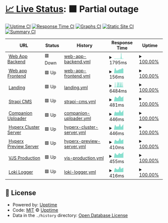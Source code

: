 # [📈 Live Status](https://aimages-ai.github.io/upptime): <!--live status--> **🟧 Partial outage**

[![Uptime CI](https://github.com/bfreskura/upptime/workflows/Uptime%20CI/badge.svg)](https://github.com/bfreskura/upptime/actions?query=workflow%3A%22Uptime+CI%22)
[![Response Time CI](https://github.com/bfreskura/upptime/workflows/Response%20Time%20CI/badge.svg)](https://github.com/bfreskura/upptime/actions?query=workflow%3A%22Response+Time+CI%22)
[![Graphs CI](https://github.com/bfreskura/upptime/workflows/Graphs%20CI/badge.svg)](https://github.com/bfreskura/upptime/actions?query=workflow%3A%22Graphs+CI%22)
[![Static Site CI](https://github.com/bfreskura/upptime/workflows/Static%20Site%20CI/badge.svg)](https://github.com/bfreskura/upptime/actions?query=workflow%3A%22Static+Site+CI%22)
[![Summary CI](https://github.com/bfreskura/upptime/workflows/Summary%20CI/badge.svg)](https://github.com/bfreskura/upptime/actions?query=workflow%3A%22Summary+CI%22)

<!--start: status pages-->
<!-- This summary is generated by Upptime (https://github.com/upptime/upptime) -->
<!-- Do not edit this manually, your changes will be overwritten -->
<!-- prettier-ignore -->
| URL | Status | History | Response Time | Uptime |
| --- | ------ | ------- | ------------- | ------ |
| <img alt="" src="https://icons.duckduckgo.com/ip3/backend.tensorpix.ai.ico" height="13"> [Web App Backend](https://backend.tensorpix.ai/api/statistics/) | 🟥 Down | [web-app-backend.yml](https://github.com/tensorpix/upptime/commits/HEAD/history/web-app-backend.yml) | <details><summary><img alt="Response time graph" src="./graphs/web-app-backend/response-time-week.png" height="20"> 1795ms</summary><br><a href="https://tensorpix.github.io/upptime/history/web-app-backend"><img alt="Response time 998" src="https://img.shields.io/endpoint?url=https%3A%2F%2Fraw.githubusercontent.com%2Ftensorpix%2Fupptime%2FHEAD%2Fapi%2Fweb-app-backend%2Fresponse-time.json"></a><br><a href="https://tensorpix.github.io/upptime/history/web-app-backend"><img alt="24-hour response time 3183" src="https://img.shields.io/endpoint?url=https%3A%2F%2Fraw.githubusercontent.com%2Ftensorpix%2Fupptime%2FHEAD%2Fapi%2Fweb-app-backend%2Fresponse-time-day.json"></a><br><a href="https://tensorpix.github.io/upptime/history/web-app-backend"><img alt="7-day response time 1795" src="https://img.shields.io/endpoint?url=https%3A%2F%2Fraw.githubusercontent.com%2Ftensorpix%2Fupptime%2FHEAD%2Fapi%2Fweb-app-backend%2Fresponse-time-week.json"></a><br><a href="https://tensorpix.github.io/upptime/history/web-app-backend"><img alt="30-day response time 2408" src="https://img.shields.io/endpoint?url=https%3A%2F%2Fraw.githubusercontent.com%2Ftensorpix%2Fupptime%2FHEAD%2Fapi%2Fweb-app-backend%2Fresponse-time-month.json"></a><br><a href="https://tensorpix.github.io/upptime/history/web-app-backend"><img alt="1-year response time 998" src="https://img.shields.io/endpoint?url=https%3A%2F%2Fraw.githubusercontent.com%2Ftensorpix%2Fupptime%2FHEAD%2Fapi%2Fweb-app-backend%2Fresponse-time-year.json"></a></details> | <details><summary><a href="https://tensorpix.github.io/upptime/history/web-app-backend">100.00%</a></summary><a href="https://tensorpix.github.io/upptime/history/web-app-backend"><img alt="All-time uptime 100.00%" src="https://img.shields.io/endpoint?url=https%3A%2F%2Fraw.githubusercontent.com%2Ftensorpix%2Fupptime%2FHEAD%2Fapi%2Fweb-app-backend%2Fuptime.json"></a><br><a href="https://tensorpix.github.io/upptime/history/web-app-backend"><img alt="24-hour uptime 100.00%" src="https://img.shields.io/endpoint?url=https%3A%2F%2Fraw.githubusercontent.com%2Ftensorpix%2Fupptime%2FHEAD%2Fapi%2Fweb-app-backend%2Fuptime-day.json"></a><br><a href="https://tensorpix.github.io/upptime/history/web-app-backend"><img alt="7-day uptime 100.00%" src="https://img.shields.io/endpoint?url=https%3A%2F%2Fraw.githubusercontent.com%2Ftensorpix%2Fupptime%2FHEAD%2Fapi%2Fweb-app-backend%2Fuptime-week.json"></a><br><a href="https://tensorpix.github.io/upptime/history/web-app-backend"><img alt="30-day uptime 100.00%" src="https://img.shields.io/endpoint?url=https%3A%2F%2Fraw.githubusercontent.com%2Ftensorpix%2Fupptime%2FHEAD%2Fapi%2Fweb-app-backend%2Fuptime-month.json"></a><br><a href="https://tensorpix.github.io/upptime/history/web-app-backend"><img alt="1-year uptime 100.00%" src="https://img.shields.io/endpoint?url=https%3A%2F%2Fraw.githubusercontent.com%2Ftensorpix%2Fupptime%2FHEAD%2Fapi%2Fweb-app-backend%2Fuptime-year.json"></a></details>
| <img alt="" src="https://icons.duckduckgo.com/ip3/app.tensorpix.ai.ico" height="13"> [Web app Frontend](https://app.tensorpix.ai) | 🟩 Up | [web-app-frontend.yml](https://github.com/tensorpix/upptime/commits/HEAD/history/web-app-frontend.yml) | <details><summary><img alt="Response time graph" src="./graphs/web-app-frontend/response-time-week.png" height="20"> 156ms</summary><br><a href="https://tensorpix.github.io/upptime/history/web-app-frontend"><img alt="Response time 181" src="https://img.shields.io/endpoint?url=https%3A%2F%2Fraw.githubusercontent.com%2Ftensorpix%2Fupptime%2FHEAD%2Fapi%2Fweb-app-frontend%2Fresponse-time.json"></a><br><a href="https://tensorpix.github.io/upptime/history/web-app-frontend"><img alt="24-hour response time 173" src="https://img.shields.io/endpoint?url=https%3A%2F%2Fraw.githubusercontent.com%2Ftensorpix%2Fupptime%2FHEAD%2Fapi%2Fweb-app-frontend%2Fresponse-time-day.json"></a><br><a href="https://tensorpix.github.io/upptime/history/web-app-frontend"><img alt="7-day response time 156" src="https://img.shields.io/endpoint?url=https%3A%2F%2Fraw.githubusercontent.com%2Ftensorpix%2Fupptime%2FHEAD%2Fapi%2Fweb-app-frontend%2Fresponse-time-week.json"></a><br><a href="https://tensorpix.github.io/upptime/history/web-app-frontend"><img alt="30-day response time 159" src="https://img.shields.io/endpoint?url=https%3A%2F%2Fraw.githubusercontent.com%2Ftensorpix%2Fupptime%2FHEAD%2Fapi%2Fweb-app-frontend%2Fresponse-time-month.json"></a><br><a href="https://tensorpix.github.io/upptime/history/web-app-frontend"><img alt="1-year response time 181" src="https://img.shields.io/endpoint?url=https%3A%2F%2Fraw.githubusercontent.com%2Ftensorpix%2Fupptime%2FHEAD%2Fapi%2Fweb-app-frontend%2Fresponse-time-year.json"></a></details> | <details><summary><a href="https://tensorpix.github.io/upptime/history/web-app-frontend">100.00%</a></summary><a href="https://tensorpix.github.io/upptime/history/web-app-frontend"><img alt="All-time uptime 100.00%" src="https://img.shields.io/endpoint?url=https%3A%2F%2Fraw.githubusercontent.com%2Ftensorpix%2Fupptime%2FHEAD%2Fapi%2Fweb-app-frontend%2Fuptime.json"></a><br><a href="https://tensorpix.github.io/upptime/history/web-app-frontend"><img alt="24-hour uptime 100.00%" src="https://img.shields.io/endpoint?url=https%3A%2F%2Fraw.githubusercontent.com%2Ftensorpix%2Fupptime%2FHEAD%2Fapi%2Fweb-app-frontend%2Fuptime-day.json"></a><br><a href="https://tensorpix.github.io/upptime/history/web-app-frontend"><img alt="7-day uptime 100.00%" src="https://img.shields.io/endpoint?url=https%3A%2F%2Fraw.githubusercontent.com%2Ftensorpix%2Fupptime%2FHEAD%2Fapi%2Fweb-app-frontend%2Fuptime-week.json"></a><br><a href="https://tensorpix.github.io/upptime/history/web-app-frontend"><img alt="30-day uptime 100.00%" src="https://img.shields.io/endpoint?url=https%3A%2F%2Fraw.githubusercontent.com%2Ftensorpix%2Fupptime%2FHEAD%2Fapi%2Fweb-app-frontend%2Fuptime-month.json"></a><br><a href="https://tensorpix.github.io/upptime/history/web-app-frontend"><img alt="1-year uptime 100.00%" src="https://img.shields.io/endpoint?url=https%3A%2F%2Fraw.githubusercontent.com%2Ftensorpix%2Fupptime%2FHEAD%2Fapi%2Fweb-app-frontend%2Fuptime-year.json"></a></details>
| <img alt="" src="https://icons.duckduckgo.com/ip3/tensorpix.ai.ico" height="13"> [Landing](https://tensorpix.ai) | 🟩 Up | [landing.yml](https://github.com/tensorpix/upptime/commits/HEAD/history/landing.yml) | <details><summary><img alt="Response time graph" src="./graphs/landing/response-time-week.png" height="20"> 6484ms</summary><br><a href="https://tensorpix.github.io/upptime/history/landing"><img alt="Response time 3731" src="https://img.shields.io/endpoint?url=https%3A%2F%2Fraw.githubusercontent.com%2Ftensorpix%2Fupptime%2FHEAD%2Fapi%2Flanding%2Fresponse-time.json"></a><br><a href="https://tensorpix.github.io/upptime/history/landing"><img alt="24-hour response time 9363" src="https://img.shields.io/endpoint?url=https%3A%2F%2Fraw.githubusercontent.com%2Ftensorpix%2Fupptime%2FHEAD%2Fapi%2Flanding%2Fresponse-time-day.json"></a><br><a href="https://tensorpix.github.io/upptime/history/landing"><img alt="7-day response time 6484" src="https://img.shields.io/endpoint?url=https%3A%2F%2Fraw.githubusercontent.com%2Ftensorpix%2Fupptime%2FHEAD%2Fapi%2Flanding%2Fresponse-time-week.json"></a><br><a href="https://tensorpix.github.io/upptime/history/landing"><img alt="30-day response time 5309" src="https://img.shields.io/endpoint?url=https%3A%2F%2Fraw.githubusercontent.com%2Ftensorpix%2Fupptime%2FHEAD%2Fapi%2Flanding%2Fresponse-time-month.json"></a><br><a href="https://tensorpix.github.io/upptime/history/landing"><img alt="1-year response time 3731" src="https://img.shields.io/endpoint?url=https%3A%2F%2Fraw.githubusercontent.com%2Ftensorpix%2Fupptime%2FHEAD%2Fapi%2Flanding%2Fresponse-time-year.json"></a></details> | <details><summary><a href="https://tensorpix.github.io/upptime/history/landing">100.00%</a></summary><a href="https://tensorpix.github.io/upptime/history/landing"><img alt="All-time uptime 100.00%" src="https://img.shields.io/endpoint?url=https%3A%2F%2Fraw.githubusercontent.com%2Ftensorpix%2Fupptime%2FHEAD%2Fapi%2Flanding%2Fuptime.json"></a><br><a href="https://tensorpix.github.io/upptime/history/landing"><img alt="24-hour uptime 100.00%" src="https://img.shields.io/endpoint?url=https%3A%2F%2Fraw.githubusercontent.com%2Ftensorpix%2Fupptime%2FHEAD%2Fapi%2Flanding%2Fuptime-day.json"></a><br><a href="https://tensorpix.github.io/upptime/history/landing"><img alt="7-day uptime 100.00%" src="https://img.shields.io/endpoint?url=https%3A%2F%2Fraw.githubusercontent.com%2Ftensorpix%2Fupptime%2FHEAD%2Fapi%2Flanding%2Fuptime-week.json"></a><br><a href="https://tensorpix.github.io/upptime/history/landing"><img alt="30-day uptime 100.00%" src="https://img.shields.io/endpoint?url=https%3A%2F%2Fraw.githubusercontent.com%2Ftensorpix%2Fupptime%2FHEAD%2Fapi%2Flanding%2Fuptime-month.json"></a><br><a href="https://tensorpix.github.io/upptime/history/landing"><img alt="1-year uptime 100.00%" src="https://img.shields.io/endpoint?url=https%3A%2F%2Fraw.githubusercontent.com%2Ftensorpix%2Fupptime%2FHEAD%2Fapi%2Flanding%2Fuptime-year.json"></a></details>
| <img alt="" src="https://icons.duckduckgo.com/ip3/cms.tensorpix.ai.ico" height="13"> [Strapi CMS](https://cms.tensorpix.ai) | 🟩 Up | [strapi-cms.yml](https://github.com/tensorpix/upptime/commits/HEAD/history/strapi-cms.yml) | <details><summary><img alt="Response time graph" src="./graphs/strapi-cms/response-time-week.png" height="20"> 481ms</summary><br><a href="https://tensorpix.github.io/upptime/history/strapi-cms"><img alt="Response time 533" src="https://img.shields.io/endpoint?url=https%3A%2F%2Fraw.githubusercontent.com%2Ftensorpix%2Fupptime%2FHEAD%2Fapi%2Fstrapi-cms%2Fresponse-time.json"></a><br><a href="https://tensorpix.github.io/upptime/history/strapi-cms"><img alt="24-hour response time 566" src="https://img.shields.io/endpoint?url=https%3A%2F%2Fraw.githubusercontent.com%2Ftensorpix%2Fupptime%2FHEAD%2Fapi%2Fstrapi-cms%2Fresponse-time-day.json"></a><br><a href="https://tensorpix.github.io/upptime/history/strapi-cms"><img alt="7-day response time 481" src="https://img.shields.io/endpoint?url=https%3A%2F%2Fraw.githubusercontent.com%2Ftensorpix%2Fupptime%2FHEAD%2Fapi%2Fstrapi-cms%2Fresponse-time-week.json"></a><br><a href="https://tensorpix.github.io/upptime/history/strapi-cms"><img alt="30-day response time 507" src="https://img.shields.io/endpoint?url=https%3A%2F%2Fraw.githubusercontent.com%2Ftensorpix%2Fupptime%2FHEAD%2Fapi%2Fstrapi-cms%2Fresponse-time-month.json"></a><br><a href="https://tensorpix.github.io/upptime/history/strapi-cms"><img alt="1-year response time 533" src="https://img.shields.io/endpoint?url=https%3A%2F%2Fraw.githubusercontent.com%2Ftensorpix%2Fupptime%2FHEAD%2Fapi%2Fstrapi-cms%2Fresponse-time-year.json"></a></details> | <details><summary><a href="https://tensorpix.github.io/upptime/history/strapi-cms">100.00%</a></summary><a href="https://tensorpix.github.io/upptime/history/strapi-cms"><img alt="All-time uptime 100.00%" src="https://img.shields.io/endpoint?url=https%3A%2F%2Fraw.githubusercontent.com%2Ftensorpix%2Fupptime%2FHEAD%2Fapi%2Fstrapi-cms%2Fuptime.json"></a><br><a href="https://tensorpix.github.io/upptime/history/strapi-cms"><img alt="24-hour uptime 100.00%" src="https://img.shields.io/endpoint?url=https%3A%2F%2Fraw.githubusercontent.com%2Ftensorpix%2Fupptime%2FHEAD%2Fapi%2Fstrapi-cms%2Fuptime-day.json"></a><br><a href="https://tensorpix.github.io/upptime/history/strapi-cms"><img alt="7-day uptime 100.00%" src="https://img.shields.io/endpoint?url=https%3A%2F%2Fraw.githubusercontent.com%2Ftensorpix%2Fupptime%2FHEAD%2Fapi%2Fstrapi-cms%2Fuptime-week.json"></a><br><a href="https://tensorpix.github.io/upptime/history/strapi-cms"><img alt="30-day uptime 100.00%" src="https://img.shields.io/endpoint?url=https%3A%2F%2Fraw.githubusercontent.com%2Ftensorpix%2Fupptime%2FHEAD%2Fapi%2Fstrapi-cms%2Fuptime-month.json"></a><br><a href="https://tensorpix.github.io/upptime/history/strapi-cms"><img alt="1-year uptime 100.00%" src="https://img.shields.io/endpoint?url=https%3A%2F%2Fraw.githubusercontent.com%2Ftensorpix%2Fupptime%2FHEAD%2Fapi%2Fstrapi-cms%2Fuptime-year.json"></a></details>
| <img alt="" src="https://icons.duckduckgo.com/ip3/companion.tensorpix.ai.ico" height="13"> [Companion Uploader](https://companion.tensorpix.ai) | 🟩 Up | [companion-uploader.yml](https://github.com/tensorpix/upptime/commits/HEAD/history/companion-uploader.yml) | <details><summary><img alt="Response time graph" src="./graphs/companion-uploader/response-time-week.png" height="20"> 446ms</summary><br><a href="https://tensorpix.github.io/upptime/history/companion-uploader"><img alt="Response time 429" src="https://img.shields.io/endpoint?url=https%3A%2F%2Fraw.githubusercontent.com%2Ftensorpix%2Fupptime%2FHEAD%2Fapi%2Fcompanion-uploader%2Fresponse-time.json"></a><br><a href="https://tensorpix.github.io/upptime/history/companion-uploader"><img alt="24-hour response time 611" src="https://img.shields.io/endpoint?url=https%3A%2F%2Fraw.githubusercontent.com%2Ftensorpix%2Fupptime%2FHEAD%2Fapi%2Fcompanion-uploader%2Fresponse-time-day.json"></a><br><a href="https://tensorpix.github.io/upptime/history/companion-uploader"><img alt="7-day response time 446" src="https://img.shields.io/endpoint?url=https%3A%2F%2Fraw.githubusercontent.com%2Ftensorpix%2Fupptime%2FHEAD%2Fapi%2Fcompanion-uploader%2Fresponse-time-week.json"></a><br><a href="https://tensorpix.github.io/upptime/history/companion-uploader"><img alt="30-day response time 442" src="https://img.shields.io/endpoint?url=https%3A%2F%2Fraw.githubusercontent.com%2Ftensorpix%2Fupptime%2FHEAD%2Fapi%2Fcompanion-uploader%2Fresponse-time-month.json"></a><br><a href="https://tensorpix.github.io/upptime/history/companion-uploader"><img alt="1-year response time 429" src="https://img.shields.io/endpoint?url=https%3A%2F%2Fraw.githubusercontent.com%2Ftensorpix%2Fupptime%2FHEAD%2Fapi%2Fcompanion-uploader%2Fresponse-time-year.json"></a></details> | <details><summary><a href="https://tensorpix.github.io/upptime/history/companion-uploader">100.00%</a></summary><a href="https://tensorpix.github.io/upptime/history/companion-uploader"><img alt="All-time uptime 100.00%" src="https://img.shields.io/endpoint?url=https%3A%2F%2Fraw.githubusercontent.com%2Ftensorpix%2Fupptime%2FHEAD%2Fapi%2Fcompanion-uploader%2Fuptime.json"></a><br><a href="https://tensorpix.github.io/upptime/history/companion-uploader"><img alt="24-hour uptime 100.00%" src="https://img.shields.io/endpoint?url=https%3A%2F%2Fraw.githubusercontent.com%2Ftensorpix%2Fupptime%2FHEAD%2Fapi%2Fcompanion-uploader%2Fuptime-day.json"></a><br><a href="https://tensorpix.github.io/upptime/history/companion-uploader"><img alt="7-day uptime 100.00%" src="https://img.shields.io/endpoint?url=https%3A%2F%2Fraw.githubusercontent.com%2Ftensorpix%2Fupptime%2FHEAD%2Fapi%2Fcompanion-uploader%2Fuptime-week.json"></a><br><a href="https://tensorpix.github.io/upptime/history/companion-uploader"><img alt="30-day uptime 100.00%" src="https://img.shields.io/endpoint?url=https%3A%2F%2Fraw.githubusercontent.com%2Ftensorpix%2Fupptime%2FHEAD%2Fapi%2Fcompanion-uploader%2Fuptime-month.json"></a><br><a href="https://tensorpix.github.io/upptime/history/companion-uploader"><img alt="1-year uptime 100.00%" src="https://img.shields.io/endpoint?url=https%3A%2F%2Fraw.githubusercontent.com%2Ftensorpix%2Fupptime%2FHEAD%2Fapi%2Fcompanion-uploader%2Fuptime-year.json"></a></details>
| <img alt="" src="https://icons.duckduckgo.com/ip3/hyperx.tensorpix.ai.ico" height="13"> [Hyperx Cluster Server](https://hyperx.tensorpix.ai/healthz) | 🟩 Up | [hyperx-cluster-server.yml](https://github.com/tensorpix/upptime/commits/HEAD/history/hyperx-cluster-server.yml) | <details><summary><img alt="Response time graph" src="./graphs/hyperx-cluster-server/response-time-week.png" height="20"> 446ms</summary><br><a href="https://tensorpix.github.io/upptime/history/hyperx-cluster-server"><img alt="Response time 422" src="https://img.shields.io/endpoint?url=https%3A%2F%2Fraw.githubusercontent.com%2Ftensorpix%2Fupptime%2FHEAD%2Fapi%2Fhyperx-cluster-server%2Fresponse-time.json"></a><br><a href="https://tensorpix.github.io/upptime/history/hyperx-cluster-server"><img alt="24-hour response time 601" src="https://img.shields.io/endpoint?url=https%3A%2F%2Fraw.githubusercontent.com%2Ftensorpix%2Fupptime%2FHEAD%2Fapi%2Fhyperx-cluster-server%2Fresponse-time-day.json"></a><br><a href="https://tensorpix.github.io/upptime/history/hyperx-cluster-server"><img alt="7-day response time 446" src="https://img.shields.io/endpoint?url=https%3A%2F%2Fraw.githubusercontent.com%2Ftensorpix%2Fupptime%2FHEAD%2Fapi%2Fhyperx-cluster-server%2Fresponse-time-week.json"></a><br><a href="https://tensorpix.github.io/upptime/history/hyperx-cluster-server"><img alt="30-day response time 436" src="https://img.shields.io/endpoint?url=https%3A%2F%2Fraw.githubusercontent.com%2Ftensorpix%2Fupptime%2FHEAD%2Fapi%2Fhyperx-cluster-server%2Fresponse-time-month.json"></a><br><a href="https://tensorpix.github.io/upptime/history/hyperx-cluster-server"><img alt="1-year response time 422" src="https://img.shields.io/endpoint?url=https%3A%2F%2Fraw.githubusercontent.com%2Ftensorpix%2Fupptime%2FHEAD%2Fapi%2Fhyperx-cluster-server%2Fresponse-time-year.json"></a></details> | <details><summary><a href="https://tensorpix.github.io/upptime/history/hyperx-cluster-server">100.00%</a></summary><a href="https://tensorpix.github.io/upptime/history/hyperx-cluster-server"><img alt="All-time uptime 100.00%" src="https://img.shields.io/endpoint?url=https%3A%2F%2Fraw.githubusercontent.com%2Ftensorpix%2Fupptime%2FHEAD%2Fapi%2Fhyperx-cluster-server%2Fuptime.json"></a><br><a href="https://tensorpix.github.io/upptime/history/hyperx-cluster-server"><img alt="24-hour uptime 100.00%" src="https://img.shields.io/endpoint?url=https%3A%2F%2Fraw.githubusercontent.com%2Ftensorpix%2Fupptime%2FHEAD%2Fapi%2Fhyperx-cluster-server%2Fuptime-day.json"></a><br><a href="https://tensorpix.github.io/upptime/history/hyperx-cluster-server"><img alt="7-day uptime 100.00%" src="https://img.shields.io/endpoint?url=https%3A%2F%2Fraw.githubusercontent.com%2Ftensorpix%2Fupptime%2FHEAD%2Fapi%2Fhyperx-cluster-server%2Fuptime-week.json"></a><br><a href="https://tensorpix.github.io/upptime/history/hyperx-cluster-server"><img alt="30-day uptime 100.00%" src="https://img.shields.io/endpoint?url=https%3A%2F%2Fraw.githubusercontent.com%2Ftensorpix%2Fupptime%2FHEAD%2Fapi%2Fhyperx-cluster-server%2Fuptime-month.json"></a><br><a href="https://tensorpix.github.io/upptime/history/hyperx-cluster-server"><img alt="1-year uptime 100.00%" src="https://img.shields.io/endpoint?url=https%3A%2F%2Fraw.githubusercontent.com%2Ftensorpix%2Fupptime%2FHEAD%2Fapi%2Fhyperx-cluster-server%2Fuptime-year.json"></a></details>
| <img alt="" src="https://icons.duckduckgo.com/ip3/preview.hyperx.tensorpix.ai.ico" height="13"> [Hyperx Preview Server](https://preview.hyperx.tensorpix.ai/healthz) | 🟩 Up | [hyperx-preview-server.yml](https://github.com/tensorpix/upptime/commits/HEAD/history/hyperx-preview-server.yml) | <details><summary><img alt="Response time graph" src="./graphs/hyperx-preview-server/response-time-week.png" height="20"> 410ms</summary><br><a href="https://tensorpix.github.io/upptime/history/hyperx-preview-server"><img alt="Response time 398" src="https://img.shields.io/endpoint?url=https%3A%2F%2Fraw.githubusercontent.com%2Ftensorpix%2Fupptime%2FHEAD%2Fapi%2Fhyperx-preview-server%2Fresponse-time.json"></a><br><a href="https://tensorpix.github.io/upptime/history/hyperx-preview-server"><img alt="24-hour response time 478" src="https://img.shields.io/endpoint?url=https%3A%2F%2Fraw.githubusercontent.com%2Ftensorpix%2Fupptime%2FHEAD%2Fapi%2Fhyperx-preview-server%2Fresponse-time-day.json"></a><br><a href="https://tensorpix.github.io/upptime/history/hyperx-preview-server"><img alt="7-day response time 410" src="https://img.shields.io/endpoint?url=https%3A%2F%2Fraw.githubusercontent.com%2Ftensorpix%2Fupptime%2FHEAD%2Fapi%2Fhyperx-preview-server%2Fresponse-time-week.json"></a><br><a href="https://tensorpix.github.io/upptime/history/hyperx-preview-server"><img alt="30-day response time 406" src="https://img.shields.io/endpoint?url=https%3A%2F%2Fraw.githubusercontent.com%2Ftensorpix%2Fupptime%2FHEAD%2Fapi%2Fhyperx-preview-server%2Fresponse-time-month.json"></a><br><a href="https://tensorpix.github.io/upptime/history/hyperx-preview-server"><img alt="1-year response time 398" src="https://img.shields.io/endpoint?url=https%3A%2F%2Fraw.githubusercontent.com%2Ftensorpix%2Fupptime%2FHEAD%2Fapi%2Fhyperx-preview-server%2Fresponse-time-year.json"></a></details> | <details><summary><a href="https://tensorpix.github.io/upptime/history/hyperx-preview-server">100.00%</a></summary><a href="https://tensorpix.github.io/upptime/history/hyperx-preview-server"><img alt="All-time uptime 100.00%" src="https://img.shields.io/endpoint?url=https%3A%2F%2Fraw.githubusercontent.com%2Ftensorpix%2Fupptime%2FHEAD%2Fapi%2Fhyperx-preview-server%2Fuptime.json"></a><br><a href="https://tensorpix.github.io/upptime/history/hyperx-preview-server"><img alt="24-hour uptime 100.00%" src="https://img.shields.io/endpoint?url=https%3A%2F%2Fraw.githubusercontent.com%2Ftensorpix%2Fupptime%2FHEAD%2Fapi%2Fhyperx-preview-server%2Fuptime-day.json"></a><br><a href="https://tensorpix.github.io/upptime/history/hyperx-preview-server"><img alt="7-day uptime 100.00%" src="https://img.shields.io/endpoint?url=https%3A%2F%2Fraw.githubusercontent.com%2Ftensorpix%2Fupptime%2FHEAD%2Fapi%2Fhyperx-preview-server%2Fuptime-week.json"></a><br><a href="https://tensorpix.github.io/upptime/history/hyperx-preview-server"><img alt="30-day uptime 100.00%" src="https://img.shields.io/endpoint?url=https%3A%2F%2Fraw.githubusercontent.com%2Ftensorpix%2Fupptime%2FHEAD%2Fapi%2Fhyperx-preview-server%2Fuptime-month.json"></a><br><a href="https://tensorpix.github.io/upptime/history/hyperx-preview-server"><img alt="1-year uptime 100.00%" src="https://img.shields.io/endpoint?url=https%3A%2F%2Fraw.githubusercontent.com%2Ftensorpix%2Fupptime%2FHEAD%2Fapi%2Fhyperx-preview-server%2Fuptime-year.json"></a></details>
| <img alt="" src="https://icons.duckduckgo.com/ip3/vjs.tensorpix.ai.ico" height="13"> [VJS Production](https://vjs.tensorpix.ai/healthz) | 🟩 Up | [vjs-production.yml](https://github.com/tensorpix/upptime/commits/HEAD/history/vjs-production.yml) | <details><summary><img alt="Response time graph" src="./graphs/vjs-production/response-time-week.png" height="20"> 455ms</summary><br><a href="https://tensorpix.github.io/upptime/history/vjs-production"><img alt="Response time 484" src="https://img.shields.io/endpoint?url=https%3A%2F%2Fraw.githubusercontent.com%2Ftensorpix%2Fupptime%2FHEAD%2Fapi%2Fvjs-production%2Fresponse-time.json"></a><br><a href="https://tensorpix.github.io/upptime/history/vjs-production"><img alt="24-hour response time 659" src="https://img.shields.io/endpoint?url=https%3A%2F%2Fraw.githubusercontent.com%2Ftensorpix%2Fupptime%2FHEAD%2Fapi%2Fvjs-production%2Fresponse-time-day.json"></a><br><a href="https://tensorpix.github.io/upptime/history/vjs-production"><img alt="7-day response time 455" src="https://img.shields.io/endpoint?url=https%3A%2F%2Fraw.githubusercontent.com%2Ftensorpix%2Fupptime%2FHEAD%2Fapi%2Fvjs-production%2Fresponse-time-week.json"></a><br><a href="https://tensorpix.github.io/upptime/history/vjs-production"><img alt="30-day response time 480" src="https://img.shields.io/endpoint?url=https%3A%2F%2Fraw.githubusercontent.com%2Ftensorpix%2Fupptime%2FHEAD%2Fapi%2Fvjs-production%2Fresponse-time-month.json"></a><br><a href="https://tensorpix.github.io/upptime/history/vjs-production"><img alt="1-year response time 484" src="https://img.shields.io/endpoint?url=https%3A%2F%2Fraw.githubusercontent.com%2Ftensorpix%2Fupptime%2FHEAD%2Fapi%2Fvjs-production%2Fresponse-time-year.json"></a></details> | <details><summary><a href="https://tensorpix.github.io/upptime/history/vjs-production">100.00%</a></summary><a href="https://tensorpix.github.io/upptime/history/vjs-production"><img alt="All-time uptime 100.00%" src="https://img.shields.io/endpoint?url=https%3A%2F%2Fraw.githubusercontent.com%2Ftensorpix%2Fupptime%2FHEAD%2Fapi%2Fvjs-production%2Fuptime.json"></a><br><a href="https://tensorpix.github.io/upptime/history/vjs-production"><img alt="24-hour uptime 100.00%" src="https://img.shields.io/endpoint?url=https%3A%2F%2Fraw.githubusercontent.com%2Ftensorpix%2Fupptime%2FHEAD%2Fapi%2Fvjs-production%2Fuptime-day.json"></a><br><a href="https://tensorpix.github.io/upptime/history/vjs-production"><img alt="7-day uptime 100.00%" src="https://img.shields.io/endpoint?url=https%3A%2F%2Fraw.githubusercontent.com%2Ftensorpix%2Fupptime%2FHEAD%2Fapi%2Fvjs-production%2Fuptime-week.json"></a><br><a href="https://tensorpix.github.io/upptime/history/vjs-production"><img alt="30-day uptime 100.00%" src="https://img.shields.io/endpoint?url=https%3A%2F%2Fraw.githubusercontent.com%2Ftensorpix%2Fupptime%2FHEAD%2Fapi%2Fvjs-production%2Fuptime-month.json"></a><br><a href="https://tensorpix.github.io/upptime/history/vjs-production"><img alt="1-year uptime 100.00%" src="https://img.shields.io/endpoint?url=https%3A%2F%2Fraw.githubusercontent.com%2Ftensorpix%2Fupptime%2FHEAD%2Fapi%2Fvjs-production%2Fuptime-year.json"></a></details>
| <img alt="" src="https://icons.duckduckgo.com/ip3/logs.tensorpix.ai.ico" height="13"> [Loki Logger](https://logs.tensorpix.ai/api/health) | 🟩 Up | [loki-logger.yml](https://github.com/tensorpix/upptime/commits/HEAD/history/loki-logger.yml) | <details><summary><img alt="Response time graph" src="./graphs/loki-logger/response-time-week.png" height="20"> 416ms</summary><br><a href="https://tensorpix.github.io/upptime/history/loki-logger"><img alt="Response time 425" src="https://img.shields.io/endpoint?url=https%3A%2F%2Fraw.githubusercontent.com%2Ftensorpix%2Fupptime%2FHEAD%2Fapi%2Floki-logger%2Fresponse-time.json"></a><br><a href="https://tensorpix.github.io/upptime/history/loki-logger"><img alt="24-hour response time 479" src="https://img.shields.io/endpoint?url=https%3A%2F%2Fraw.githubusercontent.com%2Ftensorpix%2Fupptime%2FHEAD%2Fapi%2Floki-logger%2Fresponse-time-day.json"></a><br><a href="https://tensorpix.github.io/upptime/history/loki-logger"><img alt="7-day response time 416" src="https://img.shields.io/endpoint?url=https%3A%2F%2Fraw.githubusercontent.com%2Ftensorpix%2Fupptime%2FHEAD%2Fapi%2Floki-logger%2Fresponse-time-week.json"></a><br><a href="https://tensorpix.github.io/upptime/history/loki-logger"><img alt="30-day response time 425" src="https://img.shields.io/endpoint?url=https%3A%2F%2Fraw.githubusercontent.com%2Ftensorpix%2Fupptime%2FHEAD%2Fapi%2Floki-logger%2Fresponse-time-month.json"></a><br><a href="https://tensorpix.github.io/upptime/history/loki-logger"><img alt="1-year response time 425" src="https://img.shields.io/endpoint?url=https%3A%2F%2Fraw.githubusercontent.com%2Ftensorpix%2Fupptime%2FHEAD%2Fapi%2Floki-logger%2Fresponse-time-year.json"></a></details> | <details><summary><a href="https://tensorpix.github.io/upptime/history/loki-logger">100.00%</a></summary><a href="https://tensorpix.github.io/upptime/history/loki-logger"><img alt="All-time uptime 100.00%" src="https://img.shields.io/endpoint?url=https%3A%2F%2Fraw.githubusercontent.com%2Ftensorpix%2Fupptime%2FHEAD%2Fapi%2Floki-logger%2Fuptime.json"></a><br><a href="https://tensorpix.github.io/upptime/history/loki-logger"><img alt="24-hour uptime 100.00%" src="https://img.shields.io/endpoint?url=https%3A%2F%2Fraw.githubusercontent.com%2Ftensorpix%2Fupptime%2FHEAD%2Fapi%2Floki-logger%2Fuptime-day.json"></a><br><a href="https://tensorpix.github.io/upptime/history/loki-logger"><img alt="7-day uptime 100.00%" src="https://img.shields.io/endpoint?url=https%3A%2F%2Fraw.githubusercontent.com%2Ftensorpix%2Fupptime%2FHEAD%2Fapi%2Floki-logger%2Fuptime-week.json"></a><br><a href="https://tensorpix.github.io/upptime/history/loki-logger"><img alt="30-day uptime 100.00%" src="https://img.shields.io/endpoint?url=https%3A%2F%2Fraw.githubusercontent.com%2Ftensorpix%2Fupptime%2FHEAD%2Fapi%2Floki-logger%2Fuptime-month.json"></a><br><a href="https://tensorpix.github.io/upptime/history/loki-logger"><img alt="1-year uptime 100.00%" src="https://img.shields.io/endpoint?url=https%3A%2F%2Fraw.githubusercontent.com%2Ftensorpix%2Fupptime%2FHEAD%2Fapi%2Floki-logger%2Fuptime-year.json"></a></details>

<!--end: status pages-->

## 📄 License

- Powered by: [Upptime](https://github.com/upptime/upptime)
- Code: [MIT](./LICENSE) © [Upptime](https://upptime.js.org)
- Data in the `./history` directory: [Open Database License](https://opendatacommons.org/licenses/odbl/1-0/)
